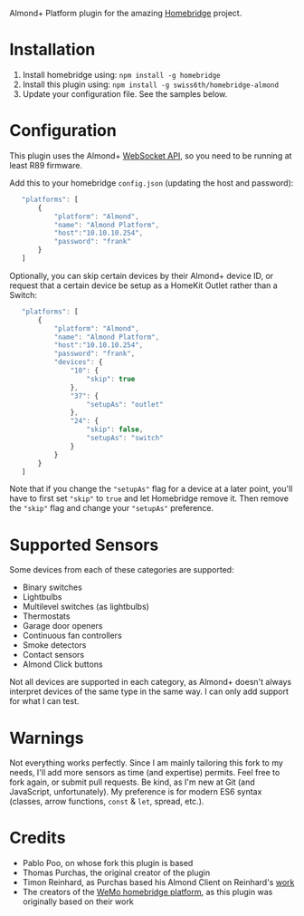 Almond+ Platform plugin for the amazing [Homebridge](https://github.com/nfarina/homebridge) project.

# Installation

1. Install homebridge using: `npm install -g homebridge`
2. Install this plugin using: `npm install -g swiss6th/homebridge-almond`
3. Update your configuration file. See the samples below.

# Configuration

This plugin uses the Almond+ [WebSocket API](https://wiki.securifi.com/index.php/Websockets_Documentation#Devicelist), so you need to be running at least R89 firmware.

Add this to your homebridge `config.json` (updating the host and password):

 ```javascript
    "platforms": [
        {
            "platform": "Almond",
            "name": "Almond Platform",
            "host":"10.10.10.254",
            "password": "frank"
        }
    ]
```

Optionally, you can skip certain devices by their Almond+ device ID, or request that a certain device be setup as a HomeKit Outlet rather than a Switch:

 ```javascript
    "platforms": [
        {
            "platform": "Almond",
            "name": "Almond Platform",
            "host":"10.10.10.254",
            "password": "frank",
            "devices": {
                "10": {
                    "skip": true
                },
                "37": {
                    "setupAs": "outlet"
                },
                "24": {
                    "skip": false,
                    "setupAs": "switch"
                }
            }
        }
    ]
```

Note that if you change the `"setupAs"` flag for a device at a later point, you'll have to first set `"skip"` to `true` and let Homebridge remove it. Then remove the `"skip"` flag and change your `"setupAs"` preference.

# Supported Sensors

Some devices from each of these categories are supported:

- Binary switches
- Lightbulbs
- Multilevel switches (as lightbulbs)
- Thermostats
- Garage door openers
- Continuous fan controllers
- Smoke detectors
- Contact sensors
- Almond Click buttons

Not all devices are supported in each category, as Almond+ doesn't always interpret devices of the same type in the same way. I can only add support for what I can test.

# Warnings

Not everything works perfectly. Since I am mainly tailoring this fork to my needs, I'll add more sensors as time (and expertise) permits. Feel free to fork again, or submit pull requests. Be kind, as I'm new at Git (and JavaScript, unfortunately). My preference is for modern ES6 syntax (classes, arrow functions, `const` & `let`, spread, etc.).

# Credits
- Pablo Poo, on whose fork this plugin is based
- Thomas Purchas, the original creator of the plugin
- Timon Reinhard, as Purchas based his Almond Client on Reinhard's [work](https://github.com/timonreinhard/wemo-client)
- The creators of the [WeMo homebridge platform](https://github.com/rudders/homebridge-platform-wemo), as this plugin was originally based on their work